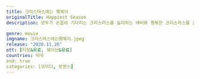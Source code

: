 ```yaml
---
title: 크리스마스에는 행복이
originalTitle: Happiest Season
description: 모두가 손꼽아 기다리는 크리스마스를 싫어하는 애비와 행복한 크리스마스를 꿈꾸는 하퍼. 애비에게 즐거운 크리스마스 추억을 선물하고 싶은 하퍼는 자신의 집에 애비를 초대해 가족들과 함께 5일 동안 연휴를 보낼 것을 제안한다. 한편,하퍼 역시 애비를 위해 단 하나뿐인 선물을 준비하지만 하퍼의 가족들로 인해 애비의 계획은 계속 틀어지기만 하는데… 과연 두 사람은 서로에게 가장 특별한 크리스마스를 선물할 수 있을까? 올겨울, 가장 행복한 크리스마스가 찾아옵니다!

genre: movie
imgname: 크리스마스에는행복이.jpeg
release: "2020.11.26"
ott: [티빙&유료, 웨이브&유료]
countries: 미국
end: true
categories: [코미디, 로맨스]
---
```


